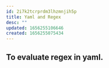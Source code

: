 ```yaml
---
id: 2i7k2tcrprdm3lhzmnjih5p
title: Yaml and Regex
desc: ""
updated: 1656255106646
created: 1656255075434
---
```


## To evaluate regex in yaml.
